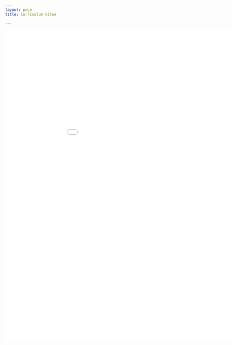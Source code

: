 ```yaml
---
layout: page
title: Curriculum Vitae

---
```



<embed src="/assets/CV_220904.pdf" width="1000" height="1000" 
 type="application/pdf">
